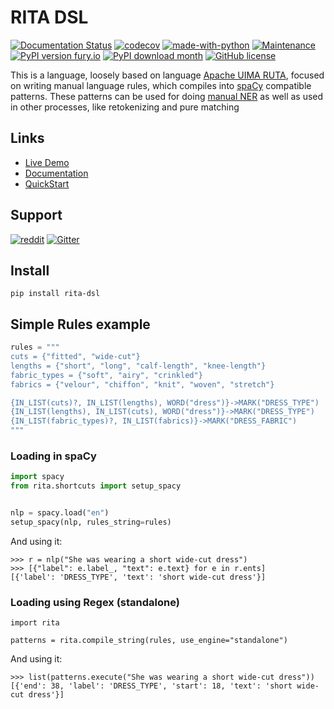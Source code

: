 # RITA DSL

[![Documentation Status](https://readthedocs.org/projects/rita-dsl/badge/?version=latest)](http://rita-dsl.readthedocs.io/?badge=latest)
[![codecov](https://codecov.io/gh/zaibacu/rita-dsl/branch/master/graph/badge.svg)](https://codecov.io/gh/zaibacu/rita-dsl)
[![made-with-python](https://img.shields.io/badge/Made%20with-Python-1f425f.svg)](https://www.python.org/)
[![Maintenance](https://img.shields.io/badge/Maintained%3F-yes-green.svg)](https://github.com/zaibacu/rita-dsl/graphs/commit-activity)
[![PyPI version fury.io](https://badge.fury.io/py/rita-dsl.svg)](https://pypi.python.org/pypi/rita-dsl/)
[![PyPI download month](https://img.shields.io/pypi/dm/rita-dsl.svg)](https://pypi.python.org/pypi/rita-dsl/)
[![GitHub license](https://img.shields.io/github/license/zaibacu/rita-dsl.svg)](https://github.com/zaibacu/rita-dsl/blob/master/LICENSE)

This is a language, loosely based on language [Apache UIMA RUTA](https://uima.apache.org/ruta.html), focused on writing manual language rules, which compiles into [spaCy](https://github.com/explosion/spaCy) compatible patterns. These patterns can be used for doing [manual NER](https://spacy.io/api/entityruler) as well as used in other processes, like retokenizing and pure matching



## Links
- [Live Demo](https://rita-demo.herokuapp.com/)
- [Documentation](http://rita-dsl.readthedocs.io/)
- [QuickStart](https://rita-dsl.readthedocs.io/en/latest/quickstart/)

## Support

[![reddit](https://img.shields.io/reddit/subreddit-subscribers/ritaDSL?style=social)](https://www.reddit.com/r/ritaDSL/)
[![Gitter](https://badges.gitter.im/rita-dsl/community.svg)](https://gitter.im/rita-dsl/community?utm_source=badge&utm_medium=badge&utm_campaign=pr-badge)

## Install

`pip install rita-dsl`

## Simple Rules example

```python
rules = """
cuts = {"fitted", "wide-cut"}
lengths = {"short", "long", "calf-length", "knee-length"}
fabric_types = {"soft", "airy", "crinkled"}
fabrics = {"velour", "chiffon", "knit", "woven", "stretch"}

{IN_LIST(cuts)?, IN_LIST(lengths), WORD("dress")}->MARK("DRESS_TYPE")
{IN_LIST(lengths), IN_LIST(cuts), WORD("dress")}->MARK("DRESS_TYPE")
{IN_LIST(fabric_types)?, IN_LIST(fabrics)}->MARK("DRESS_FABRIC")
"""
```

### Loading in spaCy
```python
import spacy
from rita.shortcuts import setup_spacy


nlp = spacy.load("en")
setup_spacy(nlp, rules_string=rules)
```

And using it:
```
>>> r = nlp("She was wearing a short wide-cut dress")
>>> [{"label": e.label_, "text": e.text} for e in r.ents]
[{'label': 'DRESS_TYPE', 'text': 'short wide-cut dress'}]
```

### Loading using Regex (standalone)
```
import rita

patterns = rita.compile_string(rules, use_engine="standalone")
```

And using it:
```
>>> list(patterns.execute("She was wearing a short wide-cut dress"))
[{'end': 38, 'label': 'DRESS_TYPE', 'start': 18, 'text': 'short wide-cut dress'}]
```
